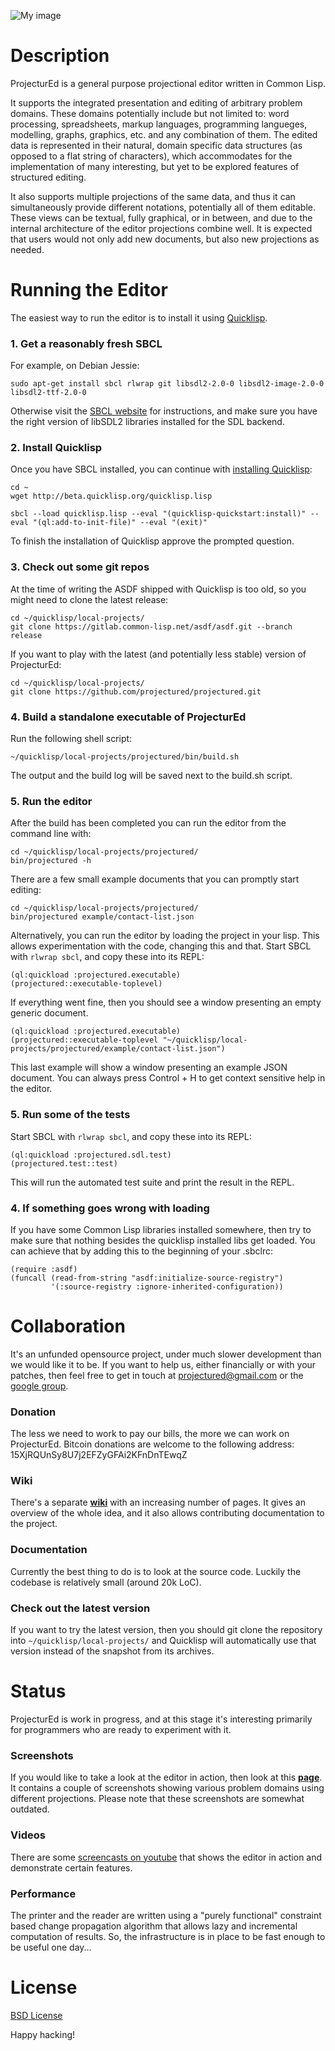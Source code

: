 ![My image](http://s9.postimage.org/mxnmsv4en/projectured.png)

# Description #

ProjecturEd is a general purpose projectional editor written in Common Lisp.

It supports the integrated presentation and editing of arbitrary problem domains. These domains potentially include but not limited to: word processing, spreadsheets, markup languages, programming langueges, modelling, graphs, graphics, etc. and any combination of them. The edited data is represented in their natural, domain specific data structures (as opposed to a flat string of characters), which accommodates for the implementation of many interesting, but yet to be explored features of structured editing.

It also supports multiple projections of the same data, and thus it can simultaneously provide different notations, potentially all of them editable. These views can be textual, fully graphical, or in between, and due to the internal architecture of the editor projections combine well. It is expected that users would not only add new documents, but also new projections as needed.

# Running the Editor #

The easiest way to run the editor is to install it using [Quicklisp](http://quicklisp.org).

### 1. Get a reasonably fresh SBCL ###

For example, on Debian Jessie:

```
sudo apt-get install sbcl rlwrap git libsdl2-2.0-0 libsdl2-image-2.0-0 libsdl2-ttf-2.0-0
```

Otherwise visit the [SBCL website](http://sbcl.org/platform-table.html) for instructions, and make sure you have the right version of libSDL2 libraries installed for the SDL backend.

### 2. Install Quicklisp ###

Once you have SBCL installed, you can continue with [installing Quicklisp](http://www.quicklisp.org/beta/#installation):

```
cd ~
wget http://beta.quicklisp.org/quicklisp.lisp

sbcl --load quicklisp.lisp --eval "(quicklisp-quickstart:install)" --eval "(ql:add-to-init-file)" --eval "(exit)"
```

To finish the installation of Quicklisp approve the prompted question.

### 3. Check out some git repos ###

At the time of writing the ASDF shipped with Quicklisp is too old, so you might need to clone the latest release:
```
cd ~/quicklisp/local-projects/
git clone https://gitlab.common-lisp.net/asdf/asdf.git --branch release
```

If you want to play with the latest (and potentially less stable) version of ProjecturEd:
```
cd ~/quicklisp/local-projects/
git clone https://github.com/projectured/projectured.git
```

### 4. Build a standalone executable of ProjecturEd ###

Run the following shell script:

```
~/quicklisp/local-projects/projectured/bin/build.sh
```

The output and the build log will be saved next to the build.sh script.

### 5. Run the editor ###

After the build has been completed you can run the editor from the command line with:

```
cd ~/quicklisp/local-projects/projectured/
bin/projectured -h
```

There are a few small example documents that you can promptly start editing:

```
cd ~/quicklisp/local-projects/projectured/
bin/projectured example/contact-list.json
```

Alternatively, you can run the editor by loading the project in your lisp. This allows experimentation with the code, changing this and that. Start SBCL with ```rlwrap sbcl```, and copy these into its REPL:

```
(ql:quickload :projectured.executable)
(projectured::executable-toplevel)
```

If everything went fine, then you should see a window presenting an empty generic document.

```
(ql:quickload :projectured.executable)
(projectured::executable-toplevel "~/quicklisp/local-projects/projectured/example/contact-list.json")
```

This last example will show a window presenting an example JSON document. You can always press Control + H to get context sensitive help in the editor.

### 5. Run some of the tests ###

Start SBCL with ```rlwrap sbcl```, and copy these into its REPL:

```
(ql:quickload :projectured.sdl.test)
(projectured.test::test)
```

This will run the automated test suite and print the result in the REPL.

### 4. If something goes wrong with loading ###

If you have some Common Lisp libraries installed somewhere, then try to make sure that nothing besides the quicklisp installed libs get loaded. You can achieve that by adding this to the beginning of your .sbclrc:

```
(require :asdf)
(funcall (read-from-string "asdf:initialize-source-registry")
         '(:source-registry :ignore-inherited-configuration))
```

# Collaboration #

It's an unfunded opensource project, under much slower development than we would like it to be. If you want to help us, either financially or with your patches, then feel free to get in touch at [projectured@gmail.com](mailto:projectured@gmail.com) or the [google group](http://groups.google.com/d/forum/projectured).

### Donation ###

The less we need to work to pay our bills, the more we can work on ProjecturEd. Bitcoin donations are welcome to the following address: 15XjRQUnSy8U7j2EFZyGFAi2KFnDnTEwqZ

### Wiki ###

There's a separate [**wiki**](https://github.com/projectured/projectured/wiki) with an increasing number of pages. It gives an overview of the whole idea, and it also allows contributing documentation to the project.

### Documentation ###

Currently the best thing to do is to look at the source code. Luckily the codebase is relatively small (around 20k LoC).

### Check out the latest version ###

If you want to try the latest version, then you should git clone the repository into ```~/quicklisp/local-projects/``` and Quicklisp will automatically use that version instead of the snapshot from its archives.

# Status #

ProjecturEd is work in progress, and at this stage it's interesting primarily for programmers who are ready to experiment with it.

### Screenshots ###

If you would like to take a look at the editor in action, then look at this [**page**](https://github.com/projectured/projectured/wiki/Screenshots). It contains a couple of screenshots showing various problem domains using different projections. Please note that these screenshots are somewhat outdated.

### Videos ###

There are some [screencasts on youtube](http://www.youtube.com/user/projectured) that shows the editor in action and demonstrate certain features.

### Performance ###

The printer and the reader are written using a "purely functional" constraint based change propagation algorithm that allows lazy and incremental computation of results. So, the infrastructure is in place to be fast enough to be useful one day...

# License #

[BSD License](https://github.com/projectured/projectured/wiki/License)

Happy hacking!
